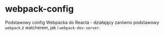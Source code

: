 # webpack-config

Podstawowy config Webpacka do Reacta - działający zarówno podstawowy `webpack` z watcherem, jak i `webpack-dev-server`.
